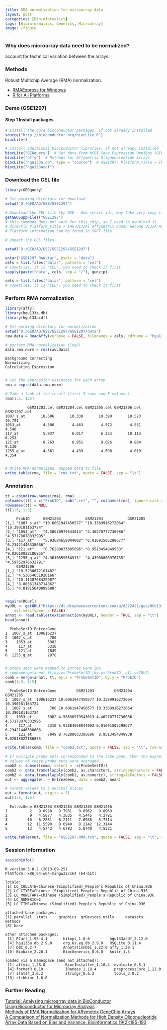 ```yaml
---
title: RMA normalization for microarray data
layout: post
categories: [Bioinformatics]
tags: [Bioinformatics, Genetics, Microarray]
image: /figure
---
```


### Why does microarray data need to be normalized?

account for technical variation between the arrays.    

### Methods

Robust Multichip Average (RMA) normalization.   

* [RMAExpress for Windows](http://rmaexpress.bmbolstad.com)
* [R for All Platforms](http://www.bioconductor.org/help/workflows/oligo-arrays/)

### Demo (GSE1297)

#### Step 1 Install packages


```r
# install the core bioconductor packages, if not already installed
source("http://bioconductor.org/biocLite.R")
biocLite()

# install additional bioconductor libraries, if not already installed
biocLite("GEOquery")  # Get data from NCBI Gene Expression Omnibus (GEO)
biocLite("affy")  # Methods for Affymetrix Oligonucleotide Arrays
biocLite("hgu133a.db", type = "source")  # GSE1297: Platform_title = [HG-U133A]
biocLite("hgu133acdf")
```


### Download the CEL file


```r
library(GEOquery)

# Set working directory for download
setwd("D:/GEO/AD/GSE/GSE1297")

# Download the CEL file (by GSE - Geo series id), may take very long time
getGEOSuppFiles("GSE1297")
# this command does not work for this chip, so I need to download it
# directly Platform_title = [HG-U133A] Affymetrix Human Genome U133A Array
# Platform information can be found in SOFT file

# Unpack the CEL files
```

```r
setwd("D:/GEO/AD/GSE/GSE1297/GSE1297")
```


```r
untar("GSE1297_RAW.tar", exdir = "data")
cels = list.files("data/", pattern = "cel")
# sometiles, it is 'CEL', you need to check it first
sapply(paste("data", cels, sep = "/"), gunzip)
```


```r
cels = list.files("data/", pattern = "cel")
# sometiles, it is 'CEL', you need to check it first
```


### Perform RMA normalization


```r
library(affy)
library(hgu133a.db)
library(hgu133acdf)

# Set working directory for normalization
setwd("D:/GEO/AD/GSE/GSE1297/GSE1297/data")
raw.data = ReadAffy(verbose = FALSE, filenames = cels, cdfname = "hgu133acdf")

# perform RMA normalization (log2)
data.rma.norm = rma(raw.data)
```

```
Background correcting
Normalizing
Calculating Expression
```

```r

# Get the expression estimates for each array
rma = exprs(data.rma.norm)

# Take a look at the result (first 5 rows and 5 columes)
rma[1:5, 1:5]
```

```
          GSM21203.cel GSM21204.cel GSM21205.cel GSM21206.cel GSM21207.cel
1007_s_at       10.606       10.339       10.390       10.523       10.791
1053_at          4.586        4.463        4.572        4.531        4.546
117_at           5.937        6.017        6.234       10.114        6.253
121_at           8.763        8.951        9.026        8.804        9.130
1255_g_at        4.361        4.439        4.598        4.019        4.354
```

```r

# Write RMA-normalized, mapped data to file
write.table(rma, file = "rma.txt", quote = FALSE, sep = "\t")
```


### Annotation





```r
tt = cbind(row.names(rma), rma)
colnames(tt) = c("ProbID", sub(".cel", "", colnames(rma), ignore.case = TRUE))
rownames(tt) = NULL
tt[1:5, 1:5]
```

```
     ProbID      GSM21203           GSM21204           GSM21205          
[1,] "1007_s_at" "10.6061947450577" "10.3389916272064" "10.390181163724" 
[2,] "1053_at"   "4.58630979543013" "4.46270777736086" "4.57178078332995"
[3,] "117_at"    "5.93684658044002" "6.01691505298677" "6.23421446338666"
[4,] "121_at"    "8.76288033305696" "8.9513454849938"  "9.02618022186855"
[5,] "1255_g_at" "4.3610859654913"  "4.43906808970735" "4.59752976632791"
     GSM21206          
[1,] "10.5230672101482"
[2,] "4.53054651020166"
[3,] "10.1138768429987"
[4,] "8.80361343714862"
[5,] "4.01915640899688"
```

```r

require(RCurl)
myURL <- getURL("https://dl.dropboxusercontent.com/u/8272421/geo/HGU133A.na33.txt", 
    ssl.verifypeer = FALSE)
annot <- read.table(textConnection(myURL), header = TRUE, sep = "\t")
head(annot)
```

```
  ProbeSetID EntrezGene
1  1007_s_at  100616237
2  1007_s_at        780
3    1053_at       5982
4     117_at       3310
5     121_at       7849
6  1255_g_at       2978
```

```r

# probe sets were mapped to Entrez Gene IDs.
# comb=merge(annot,tt,by.x='ProbeSetID',by.y='ProbID',all.y=TRUE)
comb = merge(annot, tt, by.x = "ProbeSetID", by.y = "ProbID")
comb[1:5, 1:5]
```

```
  ProbeSetID EntrezGene         GSM21203         GSM21204         GSM21205
1  1007_s_at  100616237 10.6061947450577 10.3389916272064  10.390181163724
2  1007_s_at        780 10.6061947450577 10.3389916272064  10.390181163724
3    1053_at       5982 4.58630979543013 4.46270777736086 4.57178078332995
4     117_at       3310 5.93684658044002 6.01691505298677 6.23421446338666
5     121_at       7849 8.76288033305696  8.9513454849938 9.02618022186855
```

```r
write.table(comb, file = "comb2.txt", quote = FALSE, sep = "\t", row.names = FALSE)

# If multiple probe sets corresponded to the same gene, then the expression
# values of these probe sets were averaged.
comb2 <- subset(comb, select = -c(ProbeSetID))
comb2 <- data.frame(lapply(comb2, as.character), stringsAsFactors = FALSE)
comb2 <- data.frame(lapply(comb2, as.numeric), stringsAsFactors = FALSE)
out <- aggregate(. ~ EntrezGene, data = comb2, mean)

# Format values to 5 decimal places
out = format(out, digits = 5)
out[1:5, 1:5]
```

```
  EntrezGene GSM21203 GSM21204 GSM21205 GSM21206
1          2   9.0928   9.7931   9.0962   9.8969
2          9   4.5077   4.3635   4.5445   4.3781
3         10   6.2881   6.2111   7.0938   5.7314
4         12  11.5590   8.0948   8.2142  12.3144
5         13   4.5742   4.6783   5.0740   4.5521
```

```r
write.table(out, file = "GSE1297.RMA.txt", quote = FALSE, sep = "\t", row.names = FALSE)
```


### Session information


```r
sessionInfo()
```

```
R version 3.0.2 (2013-09-25)
Platform: x86_64-w64-mingw32/x64 (64-bit)

locale:
[1] LC_COLLATE=Chinese (Simplified)_People's Republic of China.936 
[2] LC_CTYPE=Chinese (Simplified)_People's Republic of China.936   
[3] LC_MONETARY=Chinese (Simplified)_People's Republic of China.936
[4] LC_NUMERIC=C                                                   
[5] LC_TIME=Chinese (Simplified)_People's Republic of China.936    

attached base packages:
[1] parallel  stats     graphics  grDevices utils     datasets  methods  
[8] base     

other attached packages:
 [1] RCurl_1.95-4.1       bitops_1.0-6         hgu133acdf_2.12.0   
 [4] hgu133a.db_2.9.0     org.Hs.eg.db_2.9.0   RSQLite_0.11.4      
 [7] DBI_0.2-7            AnnotationDbi_1.22.6 affy_1.38.1         
[10] Biobase_2.20.1       BiocGenerics_0.6.0   knitr_1.5           

loaded via a namespace (and not attached):
 [1] affyio_1.28.0         BiocInstaller_1.10.4  evaluate_0.5.1       
 [4] formatR_0.10          IRanges_1.18.4        preprocessCore_1.22.0
 [7] stats4_3.0.2          stringr_0.6.2         tools_3.0.2          
[10] zlibbioc_1.6.0       
```


### Further Reading
[Tutorial: Analysing microarray data in BioConductor](http://www.biostars.org/p/53870/)      
[Using Bioconductor for Microarray Analysis](http://www.bioconductor.org/help/workflows/oligo-arrays/)    
[Methods of RMA Normalization for Affymetrix GeneChip Arrays](http://www.tm4.org/normalizing.html)     
[A Comparison of Normalization Methods for High Density Oligonucleotide Array Data Based on Bias and Variance. Bioinformatics 19(2):185-193](http://bioinformatics.oxfordjournals.org/content/19/2/185.abstract)     
